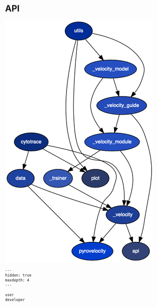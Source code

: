 # API

![](../_static/pyrovelocity-internal-dependencies.png)

```{toctree}
---
hidden: true
maxdepth: 4
---

user
developer
```
